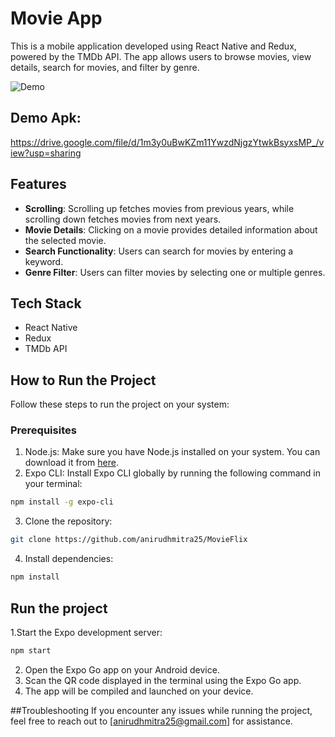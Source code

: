 # Movie App

This is a mobile application developed using React Native and Redux, powered by the TMDb API. The app allows users to browse movies, view details, search for movies, and filter by genre.

![Demo](assets/demo.gif)

## Demo Apk:
https://drive.google.com/file/d/1m3y0uBwKZm11YwzdNjgzYtwkBsyxsMP_/view?usp=sharing

## Features

- **Scrolling**: Scrolling up fetches movies from previous years, while scrolling down fetches movies from next years.
- **Movie Details**: Clicking on a movie provides detailed information about the selected movie.
- **Search Functionality**: Users can search for movies by entering a keyword.
- **Genre Filter**: Users can filter movies by selecting one or multiple genres.

## Tech Stack

- React Native
- Redux
- TMDb API

## How to Run the Project

Follow these steps to run the project on your system:

### Prerequisites

1. Node.js: Make sure you have Node.js installed on your system. You can download it from [here](https://nodejs.org/).
2. Expo CLI: Install Expo CLI globally by running the following command in your terminal:
```bash
npm install -g expo-cli
```
3. Clone the repository:
```bash 
git clone https://github.com/anirudhmitra25/MovieFlix
```
4. Install dependencies:
```bash
npm install
```
## Run the project

1.Start the Expo development server:
```bash 
npm start
```
2. Open the Expo Go app on your Android device.
3. Scan the QR code displayed in the terminal using the Expo Go app.
4. The app will be compiled and launched on your device.

##Troubleshooting
If you encounter any issues while running the project, feel free to reach out to [anirudhmitra25@gmail.com] for assistance.
